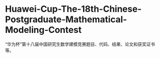 # Huawei-Cup-The-18th-Chinese-Postgraduate-Mathematical-Modeling-Contest
“华为杯”第十八届中国研究生数学建模竞赛题目、代码、结果、论文和获奖证书等。
